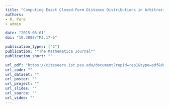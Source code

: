 ```yaml
---
title: "Computing Exact Closed-Form Distance Distributions in Arbitrarily-Shaped Polygons with Arbitrary Reference Point"
authors:
- R. Pure
- admin

date: "2015-06-01"
doi: "10.3888/TMJ.17-6"

publication_types: ["2"]
publication: "*The Mathematica Journal*"
publication_short: ""

url_pdf: "https://citeseerx.ist.psu.edu/document?repid=rep1&type=pdf&doi=64e25a7c07fb12fccf262a926a2ffeb9d72bfba6"
url_code: ""
url_dataset: ""
url_poster: ""
url_project: ""
url_slides: ""
url_source: ""
url_video: ""
---
```

